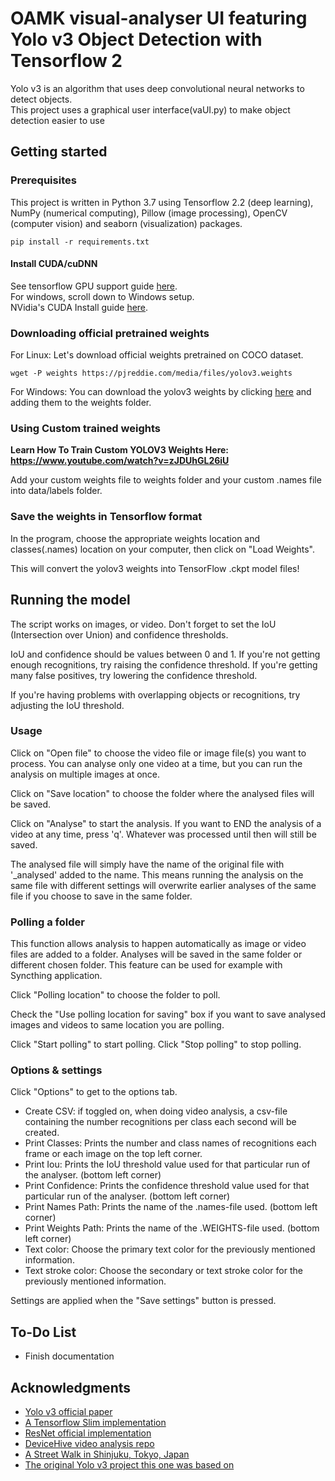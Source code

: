 # OAMK visual-analyser UI featuring Yolo v3 Object Detection with Tensorflow 2
Yolo v3 is an algorithm that uses deep convolutional neural networks to detect objects. <br> 
This project uses a graphical user interface(vaUI.py) to make object detection easier to use<br>

## Getting started

### Prerequisites
This project is written in Python 3.7 using Tensorflow 2.2 (deep learning), NumPy (numerical computing), Pillow (image processing), OpenCV (computer vision) and seaborn (visualization) packages.

```
pip install -r requirements.txt
```

#### Install CUDA/cuDNN
See tensorflow GPU support guide [here](https://www.tensorflow.org/install/gpu). <br>
For windows, scroll down to Windows setup. <br>
NVidia's CUDA Install guide [here](https://docs.nvidia.com/cuda/cuda-installation-guide-microsoft-windows/).
### Downloading official pretrained weights
For Linux: Let's download official weights pretrained on COCO dataset. 

```
wget -P weights https://pjreddie.com/media/files/yolov3.weights
```
For Windows:
You can download the yolov3 weights by clicking [here](https://pjreddie.com/media/files/yolov3.weights) and adding them to the weights folder.

### Using Custom trained weights
<strong> Learn How To Train Custom YOLOV3 Weights Here: https://www.youtube.com/watch?v=zJDUhGL26iU </strong>

Add your custom weights file to weights folder and your custom .names file into data/labels folder.

  
### Save the weights in Tensorflow format
In the program, choose the appropriate weights location and classes(.names) location on your computer, then click on "Load Weights".

This will convert the yolov3 weights into TensorFlow .ckpt model files!


## Running the model
 The script works on images, or video. Don't forget to set the IoU (Intersection over Union) and confidence thresholds.
 
 IoU and confidence should be values between 0 and 1. If you're not getting enough recognitions, try raising the confidence threshold.
 If you're getting many false positives, try lowering the confidence threshold.
 
 If you're having problems with overlapping objects or recognitions, try adjusting the IoU threshold.
### Usage
Click on "Open file" to choose the video file or image file(s) you want to process. You can analyse only one video at a time, but you can run the analysis on multiple images at once.

Click on "Save location" to choose the folder where the analysed files will be saved.

Click on "Analyse" to start the analysis. If you want to END the analysis of a video at any time, press 'q'. Whatever was processed until then will still be saved.

The analysed file will simply have the name of the original file with '_analysed' added to the name. This means running the analysis on the same file with different settings will overwrite earlier analyses of the same file if you choose to save in the same folder.

### Polling a folder
This function allows analysis to happen automatically as image or video files are added to a folder. Analyses will be saved in the same folder or different chosen folder.
This feature can be used for example with Syncthing application. 

Click "Polling location" to choose the folder to poll.

Check the "Use polling location for saving" box if you want to save analysed images and videos to same location you are polling.

Click "Start polling" to start polling.
Click "Stop polling" to stop polling.

### Options & settings
Click "Options" to get to the options tab.

* Create CSV: if toggled on, when doing video analysis, a csv-file containing the number recognitions per class each second will be created.
* Print Classes: Prints the number and class names of recognitions each frame or each image on the top left corner.
* Print Iou: Prints the IoU threshold value used for that particular run of the analyser. (bottom left corner)
* Print Confidence: Prints the confidence threshold value used for that particular run of the analyser. (bottom left corner)
* Print Names Path: Prints the name of the .names-file used. (bottom left corner)
* Print Weights Path: Prints the name of the .WEIGHTS-file used. (bottom left corner)
* Text color: Choose the primary text color for the previously mentioned information.
* Text stroke color: Choose the secondary or text stroke color for the previously mentioned information.

Settings are applied when the "Save settings" button is pressed.
## To-Do List
* Finish documentation

## Acknowledgments
* [Yolo v3 official paper](https://arxiv.org/abs/1804.02767)
* [A Tensorflow Slim implementation](https://github.com/mystic123/tensorflow-yolo-v3)
* [ResNet official implementation](https://github.com/tensorflow/models/tree/master/official/resnet)
* [DeviceHive video analysis repo](https://github.com/devicehive/devicehive-video-analysis)
* [A Street Walk in Shinjuku, Tokyo, Japan](https://www.youtube.com/watch?v=kZ7caIK4RXI)
* [The original Yolo v3 project this one was based on](https://github.com/theAIGuysCode/yolo-v3)
